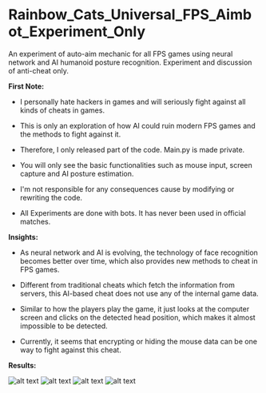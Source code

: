 # Rainbow_Cats_Universal_FPS_Aimbot_Experiment_Only
An experiment of auto-aim mechanic for all FPS games using neural network and AI humanoid posture recognition. Experiment and discussion of anti-cheat only.

<b>First Note:</b>

- I personally hate hackers in games and will seriously fight against all kinds of cheats in games.

- This is only an exploration of how AI could ruin modern FPS games and the methods to fight against it. 

- Therefore, I only released part of the code. Main.py is made private. 

- You will only see the basic functionalities such as mouse input, screen capture and AI posture estimation. 

- I'm not responsible for any consequences cause by modifying or rewriting the code.

- All Experiments are done with bots. It has never been used in official matches.

<b>Insights:</b>

- As neural network and AI is evolving, the technology of face recognition becomes better over time, which also provides new methods to cheat in FPS games.

- Different from traditional cheats which fetch the information from servers, this AI-based cheat does not use any of the internal game data.

- Similar to how the players play the game, it just looks at the computer screen and clicks on the detected head position, which makes it almost impossible to be detected.

- Currently, it seems that encrypting or hiding the mouse data can be one way to fight against this cheat.

<b>Results:</b>

![alt text](https://github.com/UxxHans/Rainbow_Cats_Universal_FPS_Aimbot_Experiment_Only/blob/main/Introduction/Demostration%2001.gif)
![alt text](https://github.com/UxxHans/Rainbow_Cats_Universal_FPS_Aimbot_Experiment_Only/blob/main/Introduction/Demostration%2000.gif)
![alt text](https://github.com/UxxHans/Rainbow_Cats_Universal_FPS_Aimbot_Experiment_Only/blob/main/Introduction/Demostration%2002.gif)
![alt text](https://github.com/UxxHans/Rainbow_Cats_Universal_FPS_Aimbot_Experiment_Only/blob/main/Introduction/Demostration%2003.gif)


